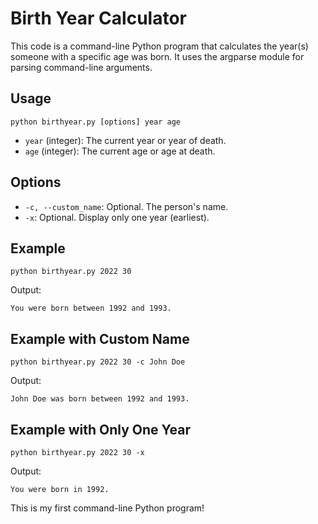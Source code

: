 # Birth Year Calculator

This code is a command-line Python program that calculates the year(s) someone with a specific age was born. It uses the argparse module for parsing command-line arguments.

## Usage

```
python birthyear.py [options] year age
```

- `year` (integer): The current year or year of death.
- `age` (integer): The current age or age at death.

## Options

- `-c, --custom_name`: Optional. The person's name.
- `-x`: Optional. Display only one year (earliest).

## Example

```
python birthyear.py 2022 30
```

Output:

```
You were born between 1992 and 1993.
```

## Example with Custom Name

```
python birthyear.py 2022 30 -c John Doe
```

Output:

```
John Doe was born between 1992 and 1993.
```

## Example with Only One Year

```
python birthyear.py 2022 30 -x
```

Output:

```
You were born in 1992.
```

This is my first command-line Python program!
